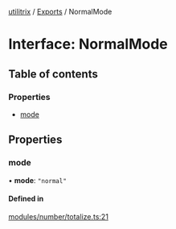 [utilitrix](../README.md) / [Exports](../modules.md) / NormalMode

# Interface: NormalMode

## Table of contents

### Properties

- [mode](NormalMode.md#mode)

## Properties

### mode

• **mode**: ``"normal"``

#### Defined in

[modules/number/totalize.ts:21](https://github.com/angelplusultra/utilitrix/blob/9d73b51/src/modules/number/totalize.ts#L21)
